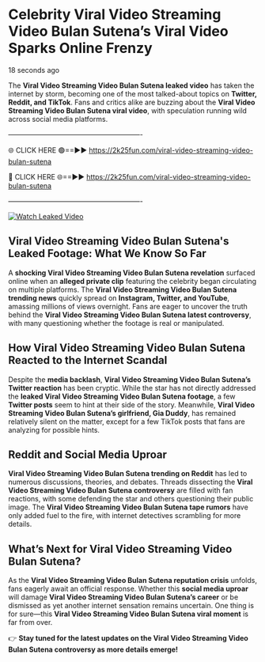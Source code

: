 # Celebrity Viral Video Streaming Video Bulan Sutena’s Viral Video Sparks Online Frenzy

18 seconds ago

The **Viral Video Streaming Video Bulan Sutena leaked video** has taken the internet by storm, becoming one of the most talked-about topics on **Twitter, Reddit, and TikTok**. Fans and critics alike are buzzing about the **Viral Video Streaming Video Bulan Sutena viral video**, with speculation running wild across social media platforms.

———————————————————-

🌐 CLICK HERE 🟢==►► https://2k25fun.com/viral-video-streaming-video-bulan-sutena

🔴 CLICK HERE 🌐==►► https://2k25fun.com/viral-video-streaming-video-bulan-sutena

———————————————————-

[![Watch Leaked Video](https://miro.medium.com/v2/resize:fit:828/format:webp/1*cilzJN44JGOrTw9NJCrNHA.gif "Watch Leaked Video")](https://2k25fun.com/viral-video-streaming-video-bulan-sutena)

## **Viral Video Streaming Video Bulan Sutena's Leaked Footage: What We Know So Far**  
A **shocking Viral Video Streaming Video Bulan Sutena revelation** surfaced online when an **alleged private clip** featuring the celebrity began circulating on multiple platforms. The **Viral Video Streaming Video Bulan Sutena trending news** quickly spread on **Instagram, Twitter, and YouTube**, amassing millions of views overnight. Fans are eager to uncover the truth behind the **Viral Video Streaming Video Bulan Sutena latest controversy**, with many questioning whether the footage is real or manipulated.  

## **How Viral Video Streaming Video Bulan Sutena Reacted to the Internet Scandal**  
Despite the **media backlash**, **Viral Video Streaming Video Bulan Sutena’s Twitter reaction** has been cryptic. While the star has not directly addressed the **leaked Viral Video Streaming Video Bulan Sutena footage**, a few **Twitter posts** seem to hint at their side of the story. Meanwhile, **Viral Video Streaming Video Bulan Sutena’s girlfriend, Gia Duddy**, has remained relatively silent on the matter, except for a few TikTok posts that fans are analyzing for possible hints.  

## **Reddit and Social Media Uproar**  
**Viral Video Streaming Video Bulan Sutena trending on Reddit** has led to numerous discussions, theories, and debates. Threads dissecting the **Viral Video Streaming Video Bulan Sutena controversy** are filled with fan reactions, with some defending the star and others questioning their public image. The **Viral Video Streaming Video Bulan Sutena tape rumors** have only added fuel to the fire, with internet detectives scrambling for more details.  

## **What’s Next for Viral Video Streaming Video Bulan Sutena?**  
As the **Viral Video Streaming Video Bulan Sutena reputation crisis** unfolds, fans eagerly await an official response. Whether this **social media uproar** will damage **Viral Video Streaming Video Bulan Sutena’s career** or be dismissed as yet another internet sensation remains uncertain. One thing is for sure—this **Viral Video Streaming Video Bulan Sutena viral moment** is far from over.  

👉 **Stay tuned for the latest updates on the Viral Video Streaming Video Bulan Sutena controversy as more details emerge!**  